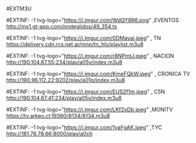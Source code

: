 #EXTM3U

#EXTINF: -1 tvg-logo="https://i.imgur.com/WdQY8R6.png" ,EVENTOS
http://mx1.gt-app.com/protegiidos/49_354.ts

#EXTINF: -1 tvg-logo="https://i.imgur.com/0DMavai.jpeg" , TN 
https://delivery.cdn.rcs.net.ar/mnp/tn_hls/playlist.m3u8

#EXTINF: -1 tvg-logo="https://i.imgur.com/r8NPmtJ.jpeg" , NACION 
http://190.104.67.55:234/play/a05y/index.m3u8

#EXTINF: -1 tvg-logo="https://i.imgur.com/KmeFQkW.jpeg" , CRONICA TV
http://190.96.112.22:9202/play/a01q/index.m3u8

#EXTINF: -1 tvg-logo="https://i.imgur.com/EUS2f1m.jpeg" , C5N
http://190.104.67.41:234/play/a05v/index.m3u8


#EXTINF: -1 tvg-logo="https://i.imgur.com/LKf2xDb.jpeg" ,MONITV
https://tv.arkeo.cl:19360/8134/8134.m3u8

#EXTINF: -1 tvg-logo="https://i.imgur.com/1yaFgAK.jpeg" ,TYC
http://181.78.78.66:8000/play/a0ch


